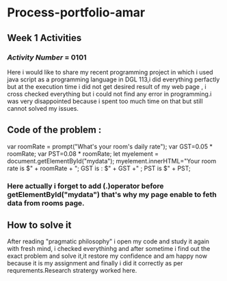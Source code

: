 # Process-portfolio-amar
## Week 1 Activities
### *Activity Number* = 0101
Here i would like to share my recent programming project in which i used java script as a programming language in DGL 113,i did everything perfactly but at the execution time i did not get desired result of my web page , i cross checked everything but i could not find any error in programming.i was very disappointed because i spent too much time on that but still cannot solved my issues.

## Code of the problem :

var roomRate = prompt("What's your room's daily rate");
var GST=0.05 * roomRate;
var PST=0.08 * roomRate;
let myelement = document.getElementById("mydata");
myelement.innerHTML="Your room rate is $" + roomRate + "; GST is : $" + GST +" ; PST is $" + PST;

### Here actually i forget to add (.)operator before getElementById("mydata") that's why my page enable to feth data from rooms page.

## How to solve it 
After reading "pragmatic philosophy" i open my code and study it again with fresh mind, i checked everythinhg and after sometime i find out the exact problem and solve it,it restore my confidence and am happy now because it is my assignment and finally i did it correctly as per requrements.Research stratergy worked here.

